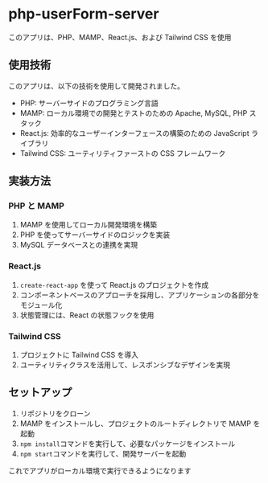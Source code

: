 # php-userForm-server

このアプリは、PHP、MAMP、React.js、および Tailwind CSS を使用

## 使用技術

このアプリは、以下の技術を使用して開発されました。

- PHP: サーバーサイドのプログラミング言語
- MAMP: ローカル環境での開発とテストのための Apache, MySQL, PHP スタック
- React.js: 効率的なユーザーインターフェースの構築のための JavaScript ライブラリ
- Tailwind CSS: ユーティリティファーストの CSS フレームワーク

## 実装方法

### PHP と MAMP

1. MAMP を使用してローカル開発環境を構築
2. PHP を使ってサーバーサイドのロジックを実装
3. MySQL データベースとの連携を実現

### React.js

1. `create-react-app` を使って React.js のプロジェクトを作成
2. コンポーネントベースのアプローチを採用し、アプリケーションの各部分をモジュール化
3. 状態管理には、React の状態フックを使用

### Tailwind CSS

1. プロジェクトに Tailwind CSS を導入
2. ユーティリティクラスを活用して、レスポンシブなデザインを実現

## セットアップ

1. リポジトリをクローン
2. MAMP をインストールし、プロジェクトのルートディレクトリで MAMP を起動
3. `npm install`コマンドを実行して、必要なパッケージをインストール
4. `npm start`コマンドを実行して、開発サーバーを起動

これでアプリがローカル環境で実行できるようになります
